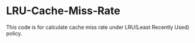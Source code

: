 # LRU-Cache-Miss-Rate
This code is for calculate cache miss rate under LRU(Least Recently Used) policy.
